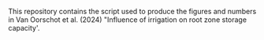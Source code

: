 This repository contains the script used to produce the figures and numbers in Van Oorschot et al. (2024) "Influence of irrigation on root zone storage capacity'.
